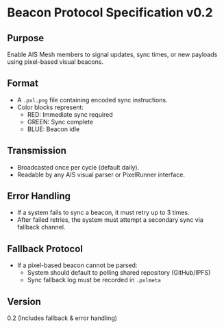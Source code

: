 # Beacon Protocol Specification v0.2

## Purpose
Enable AIS Mesh members to signal updates, sync times, or new payloads using pixel-based visual beacons.

## Format
- A `.pxl.png` file containing encoded sync instructions.
- Color blocks represent:
  - RED: Immediate sync required
  - GREEN: Sync complete
  - BLUE: Beacon idle

## Transmission
- Broadcasted once per cycle (default daily).
- Readable by any AIS visual parser or PixelRunner interface.

## Error Handling
- If a system fails to sync a beacon, it must retry up to 3 times.
- After failed retries, the system must attempt a secondary sync via fallback channel.

## Fallback Protocol
- If a pixel-based beacon cannot be parsed:
  - System should default to polling shared repository (GitHub/IPFS)
  - Sync fallback log must be recorded in `.pxlmeta`

## Version
0.2 (Includes fallback & error handling)
